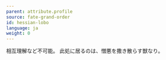 ```yaml
---
parent: attribute.profile
source: fate-grand-order
id: hessian-lobo
language: ja
weight: 0
---
```


相互理解など不可能。
此処に居るのは、憎悪を撒き散らす獣なり。
